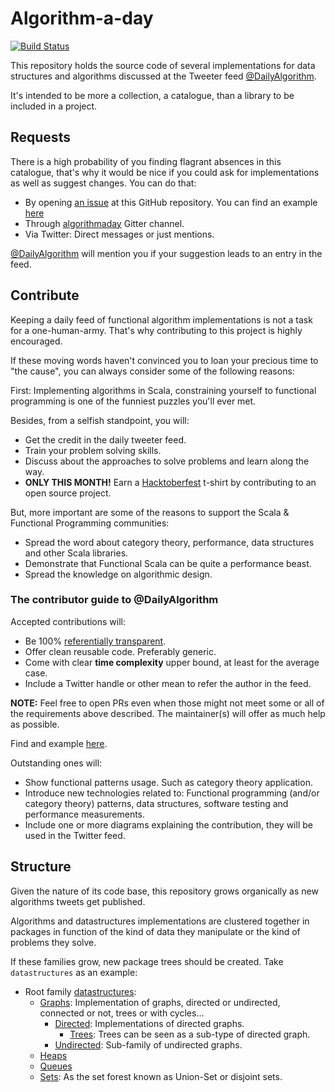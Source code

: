 # Algorithm-a-day
[![Build Status](https://travis-ci.org/pfcoperez/algorithmaday.svg?branch=master)](https://travis-ci.org/pfcoperez/algorithmaday)

This repository holds the source code of several implementations for data structures and algorithms discussed at the Tweeter feed [@DailyAlgorithm](https://twitter.com/DailyAlgorithm).

It's intended to be more a collection, a catalogue, than a library to be included in a project.

## Requests

There is a high probability of you finding flagrant absences in this catalogue, that's why it would be nice if you could ask for implementations as well as suggest changes. You can do that:

 - By opening [an issue](https://github.com/pfcoperez/algorithmaday/issues/new) at this GitHub repository. You can find an example [here](https://github.com/pfcoperez/algorithmaday/issues/7)
 - Through [algorithmaday](https://gitter.im/algorithmaday) Gitter channel.
 - Via Twitter: Direct messages or just mentions.

[@DailyAlgorithm](https://twitter.com/DailyAlgorithm) will mention you if your suggestion leads to an entry in the feed.

## Contribute

Keeping a daily feed of functional algorithm implementations is not
a task for a one-human-army. That's why contributing to this project is highly encouraged.

If these moving words haven't convinced you to loan your precious time to "the cause", you can always consider some of the following reasons:

First: Implementing algorithms in Scala, constraining yourself to functional
programming is one of the funniest puzzles you'll ever met.

Besides, from a selfish standpoint, you will:

* Get the credit in the daily tweeter feed.
* Train your problem solving skills.
* Discuss about the approaches to solve problems and learn along the way.
* **ONLY THIS MONTH!** Earn a [Hacktoberfest](https://hacktoberfest.digitalocean.com/) t-shirt by contributing to an open source project.

But, more important are some of the reasons to support the Scala & Functional Programming communities:

* Spread the word about category theory, performance, data structures and other Scala libraries.
* Demonstrate that Functional Scala can be quite a performance beast.
* Spread the knowledge on algorithmic design.

### The contributor guide to @DailyAlgorithm

Accepted contributions will:

 - Be 100% [referentially transparent](https://en.wikipedia.org/wiki/Referential_transparency).
 - Offer clean reusable code. Preferably generic.
 - Come with clear **time complexity** upper bound, at least for the average case.
 - Include a Twitter handle or other mean to refer the author in the feed.

**NOTE:** Feel free to open PRs even when those might not meet some or all of the requirements above described. The maintainer(s) will offer as much help as possible.

Find and example [here](https://github.com/pfcoperez/algorithmaday/pull/9).

Outstanding ones will:

 - Show functional patterns usage. Such as category theory application.
 - Introduce new technologies related to: Functional programming (and/or category theory) patterns, data structures, software testing and performance measurements.
 - Include one or more diagrams explaining the contribution, they will be used in the Twitter feed.

## Structure

Given the nature of its code base, this repository grows organically as
new algorithms tweets get published.

Algorithms and datastructures implementations are clustered together in packages
in function of the kind of data they manipulate or the kind of problems they
solve.

If these families grow, new package trees should be created. Take `datastructures` as an example:

* Root family [datastructures](https://github.com/pfcoperez/algorithmaday/tree/master/src/main/scala/org/pfcoperez/dailyalgorithm/datastructures):
  * [Graphs](https://github.com/pfcoperez/algorithmaday/tree/master/src/main/scala/org/pfcoperez/dailyalgorithm/datastructures/graphs): Implementation of graphs, directed or undirected, connected or not, trees or with cycles...
    * [Directed](https://github.com/pfcoperez/algorithmaday/tree/master/src/main/scala/org/pfcoperez/dailyalgorithm/datastructures/graphs/directed): Implementations of directed graphs.
      * [Trees](https://github.com/pfcoperez/algorithmaday/tree/master/src/main/scala/org/pfcoperez/dailyalgorithm/datastructures/graphs/directed/trees): Trees can be seen as a sub-type of directed graph.
    * [Undirected](https://github.com/pfcoperez/algorithmaday/tree/master/src/main/scala/org/pfcoperez/dailyalgorithm/datastructures/graphs/undirected): Sub-family of undirected graphs.
  * [Heaps](https://github.com/pfcoperez/algorithmaday/tree/master/src/main/scala/org/pfcoperez/dailyalgorithm/datastructures/heaps)
  * [Queues](https://github.com/pfcoperez/algorithmaday/blob/master/src/main/scala/org/pfcoperez/dailyalgorithm/datastructures/queues)
  * [Sets](https://github.com/pfcoperez/algorithmaday/tree/master/src/main/scala/org/pfcoperez/dailyalgorithm/datastructures/sets): As the set forest known as Union-Set or disjoint sets.
